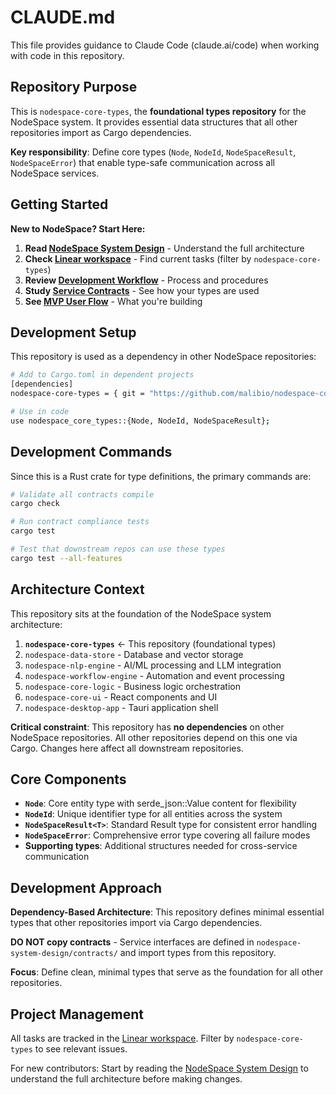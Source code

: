 # CLAUDE.md

This file provides guidance to Claude Code (claude.ai/code) when working with code in this repository.

## Repository Purpose

This is `nodespace-core-types`, the **foundational types repository** for the NodeSpace system. It provides essential data structures that all other repositories import as Cargo dependencies.

**Key responsibility**: Define core types (`Node`, `NodeId`, `NodeSpaceResult`, `NodeSpaceError`) that enable type-safe communication across all NodeSpace services.

## Getting Started

**New to NodeSpace? Start Here:**
1. **Read [NodeSpace System Design](../nodespace-system-design/README.md)** - Understand the full architecture
2. **Check [Linear workspace](https://linear.app/nodespace)** - Find current tasks (filter by `nodespace-core-types`)
3. **Review [Development Workflow](../nodespace-system-design/docs/development-workflow.md)** - Process and procedures
4. **Study [Service Contracts](../nodespace-system-design/contracts/)** - See how your types are used
5. **See [MVP User Flow](../nodespace-system-design/examples/mvp-user-flow.md)** - What you're building

## Development Setup

This repository is used as a dependency in other NodeSpace repositories:

```bash
# Add to Cargo.toml in dependent projects
[dependencies]
nodespace-core-types = { git = "https://github.com/malibio/nodespace-core-types" }

# Use in code
use nodespace_core_types::{Node, NodeId, NodeSpaceResult};
```

## Development Commands

Since this is a Rust crate for type definitions, the primary commands are:

```bash
# Validate all contracts compile
cargo check

# Run contract compliance tests  
cargo test

# Test that downstream repos can use these types
cargo test --all-features
```

## Architecture Context

This repository sits at the foundation of the NodeSpace system architecture:

1. **`nodespace-core-types`** ← This repository (foundational types)
2. `nodespace-data-store` - Database and vector storage
3. `nodespace-nlp-engine` - AI/ML processing and LLM integration  
4. `nodespace-workflow-engine` - Automation and event processing
5. `nodespace-core-logic` - Business logic orchestration
6. `nodespace-core-ui` - React components and UI
7. `nodespace-desktop-app` - Tauri application shell

**Critical constraint**: This repository has **no dependencies** on other NodeSpace repositories. All other repositories depend on this one via Cargo. Changes here affect all downstream repositories.

## Core Components

- **`Node`**: Core entity type with serde_json::Value content for flexibility
- **`NodeId`**: Unique identifier type for all entities across the system
- **`NodeSpaceResult<T>`**: Standard Result type for consistent error handling
- **`NodeSpaceError`**: Comprehensive error type covering all failure modes
- **Supporting types**: Additional structures needed for cross-service communication

## Development Approach

**Dependency-Based Architecture**: This repository defines minimal essential types that other repositories import via Cargo dependencies. 

**DO NOT copy contracts** - Service interfaces are defined in `nodespace-system-design/contracts/` and import types from this repository.

**Focus**: Define clean, minimal types that serve as the foundation for all other repositories.

## Project Management

All tasks are tracked in the [Linear workspace](https://linear.app/nodespace). Filter by `nodespace-core-types` to see relevant issues.

For new contributors: Start by reading the [NodeSpace System Design](../nodespace-system-design/README.md) to understand the full architecture before making changes.